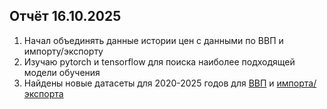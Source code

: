 ## Отчёт 16.10.2025

1. Начал объединять данные истории цен с данными по ВВП и импорту/экспорту
2. Изучаю pytorch и tensorflow для поиска наиболее подходящей модели обучения
3. Найдены новые датасеты для 2020-2025 годов для [ВВП](https://databank.worldbank.org/export-and-import-data/id/42cf7c81) и [импорта/экспорта](http://databank.worldbank.org/export-and-import-data/id/42cf7c81)